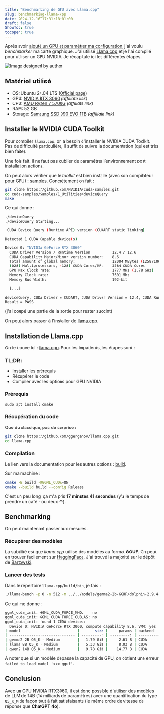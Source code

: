 ```yaml
---
title: "Benchmarking de GPU avec Llama.cpp"
slug: benchmarking-llama-cpp
date: 2024-12-16T17:31:18+01:00
draft: false
ShowToc: true
tocopen: true
---
```


Après avoir [ajouté un GPU et paramétrer ma configuration](https://www.bittenbypython.com/fr/posts/install_ollama_openwebui_ubuntu_nvidia/), j'ai voulu *benchmarker* ma carte graphique. J'ai utilisé [Llama.cpp](https://github.com/ggerganov/llama.cpp) et je l'ai compilé pour utiliser un GPU NVIDIA. Je récapitule ici les différentes étapes.

![Image designed by author](/img/gpu_benchmarking.png)

## Matériel utilisé

- OS: Ubuntu 24.04 LTS ([Official page](https://ubuntu.com/download/desktop))
- GPU: [NVIDIA RTX 3060](https://amzn.to/3D4dDuc) *(affiliate link)*
- CPU: [AMD Ryzen 7 5700G](https://amzn.to/4gnUvq5) *(affiliate link)*
- RAM: 52 GB
- Storage: [Samsung SSD 990 EVO 1TB](https://amzn.to/3D9ASmO) *(affiliate link)*

## Installer le NVIDIA CUDA Toolkit

Pour compiler `llama.cpp`, on a besoin d'installer le [NVIDIA CUDA Toolkit](https://docs.nvidia.com/cuda/cuda-installation-guide-linux/index.html#download-the-nvidia-cuda-toolkit). Pas de difficulté particulière, il suffit de suivre la documentation (qui est très bien faite).

Une fois fait, il ne faut pas oublier de paramétrer l’environnement [post installation actions](https://docs.nvidia.com/cuda/cuda-installation-guide-linux/index.html#post-installation-actions).

On peut alors vérifier que le *toolkit* est bien installé (avec son compilateur pour GPU) : [samples](https://docs.nvidia.com/cuda/cuda-installation-guide-linux/index.html#install-writable-samples). Concrètement on fait :

```sh
git clone https://github.com/NVIDIA/cuda-samples.git  
cd cuda-samples/Samples/1_Utilities/deviceQuery
make
```

Ce qui donne :

```sh
./deviceQuery                                                                                                                                                       
./deviceQuery Starting...

 CUDA Device Query (Runtime API) version (CUDART static linking)

Detected 1 CUDA Capable device(s)

Device 0: "NVIDIA GeForce RTX 3060"
  CUDA Driver Version / Runtime Version          12.4 / 12.6
  CUDA Capability Major/Minor version number:    8.6
  Total amount of global memory:                 12004 MBytes (12587106304 bytes)
  (028) Multiprocessors, (128) CUDA Cores/MP:    3584 CUDA Cores
  GPU Max Clock rate:                            1777 MHz (1.78 GHz)
  Memory Clock rate:                             7501 Mhz
  Memory Bus Width:                              192-bit
  
  [...]

deviceQuery, CUDA Driver = CUDART, CUDA Driver Version = 12.4, CUDA Runtime Version = 12.6, NumDevs = 1
Result = PASS
```

(j'ai coupé une partie de la sortie pour rester succint)

On peut alors passer à l'installer de [llama.cpp](https://github.com/ggerganov/llama.cpp).

## Installation de Llama.cpp

On  le trouve ici : [llama.cpp](https://github.com/ggerganov/llama.cpp). Pour les impatients, les étapes sont :

### TL;DR :

- Installer les prérequis
- Récupérer le code
- Compiler avec les options pour GPU NVIDIA

### Prérequis

```sh
⁠sudo apt install cmake
```

### Récupération du code

Que du classique, pas de surprise :

```sh
git clone https://github.com/ggerganov/llama.cpp.git
cd llama.cpp
```

### Compilation

Le lien vers la documentation pour les autres options : [build](https://github.com/ggerganov/llama.cpp/blob/master/docs/build.md).

Sur ma machine :

```sh
cmake -B build -DGGML_CUDA=ON
cmake --build build --config Release
```

C'est un peu long, ça m'a pris **17 minutes 41 secondes** (y'a le temps de prendre un café - ou deux ^^).

## Benchmarking

On peut maintenant passer aux mesures.

### Récupérer des modèles

La subtilité est que *llama.cpp* utilise des modèles au format **GGUF**. On peut en trouver facilement sur [HuggingFace](https://huggingface.co/models?sort=downloads&search=gguf). J'ai trouvé la majorité sur le dépôt de [Bartowski](https://huggingface.co/bartowski/Meta-Llama-3.1-8B-Instruct-GGUF/tree/main).

### Lancer des tests

Dans le répertoire `llama.cpp/build/bin`, je fais :

```sh
./llama-bench -p 0 -n 512 -m ../../models/gemma2-2b-GGUF/dolphin-2.9.4-gemma2-2b-Q5_K_M.gguf -m ../../models/Meta-Llama-3.1-8B-Instruct/Meta-Llama-3.1-8B-Instruct-Q5_K_M.gguf -m ../../models/Qwen2.5-Coder-14B-Instruct-GGUF/Qwen2.5-14B-Instruct-Q5_K_M.gguf
```

Ce qui me donne :

```sh
ggml_cuda_init: GGML_CUDA_FORCE_MMQ:    no
ggml_cuda_init: GGML_CUDA_FORCE_CUBLAS: no
ggml_cuda_init: found 1 CUDA devices:
  Device 0: NVIDIA GeForce RTX 3060, compute capability 8.6, VMM: yes
| model                          |       size |     params | backend    | ngl |          test |                  t/s |
| ------------------------------ | ---------: | ---------: | ---------- | --: | ------------: | -------------------: |
| gemma2 2B Q5_K - Medium        |   1.79 GiB |     2.61 B | CUDA       |  99 |         tg512 |        119.00 ± 0.72 |
| llama 8B Q5_K - Medium         |   5.33 GiB |     8.03 B | CUDA       |  99 |         tg512 |         53.01 ± 0.06 |
| qwen2 14B Q5_K - Medium        |   9.78 GiB |    14.77 B | CUDA       |  99 |         tg512 |         28.88 ± 0.03 |
```

A noter que si un modèle dépasse la capacité du GPU, on obtient une erreur `failed to load model 'xxx.gguf'`.

## Conclusion

Avec un GPU NVIDIA RTX3060, il est donc possible d'utiliser des modèles de LLM de 14B (14 milliards de paramètres) avec une quantification du type `Q5_K_M` de façon tout à fait satisfaisante (le même ordre de vitesse de réponse que **ChatGPT 4o**).